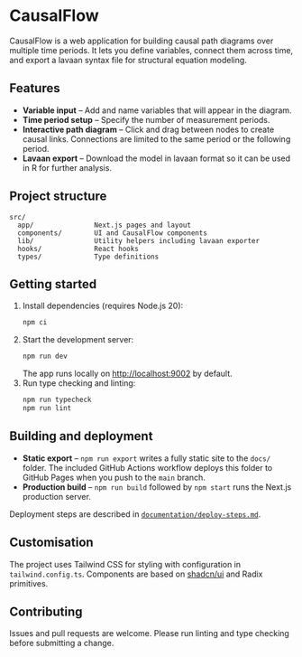 # CausalFlow

CausalFlow is a web application for building causal path diagrams over multiple time periods. It lets you define variables, connect them across time, and export a lavaan syntax file for structural equation modeling.

## Features

- **Variable input** – Add and name variables that will appear in the diagram.
- **Time period setup** – Specify the number of measurement periods.
- **Interactive path diagram** – Click and drag between nodes to create causal links. Connections are limited to the same period or the following period.
- **Lavaan export** – Download the model in lavaan format so it can be used in R for further analysis.

## Project structure

```
src/
  app/               Next.js pages and layout
  components/        UI and CausalFlow components
  lib/               Utility helpers including lavaan exporter
  hooks/             React hooks
  types/             Type definitions
```

## Getting started

1. Install dependencies (requires Node.js 20):
   ```bash
   npm ci
   ```
2. Start the development server:
   ```bash
   npm run dev
   ```
   The app runs locally on <http://localhost:9002> by default.
3. Run type checking and linting:
   ```bash
   npm run typecheck
   npm run lint
   ```

## Building and deployment

- **Static export** – `npm run export` writes a fully static site to the `docs/` folder. The included GitHub Actions workflow deploys this folder to GitHub Pages when you push to the `main` branch.
- **Production build** – `npm run build` followed by `npm start` runs the Next.js production server.

Deployment steps are described in [`documentation/deploy-steps.md`](documentation/deploy-steps.md).

## Customisation

The project uses Tailwind CSS for styling with configuration in `tailwind.config.ts`. Components are based on [shadcn/ui](https://ui.shadcn.com) and Radix primitives.

## Contributing

Issues and pull requests are welcome. Please run linting and type checking before submitting a change.

